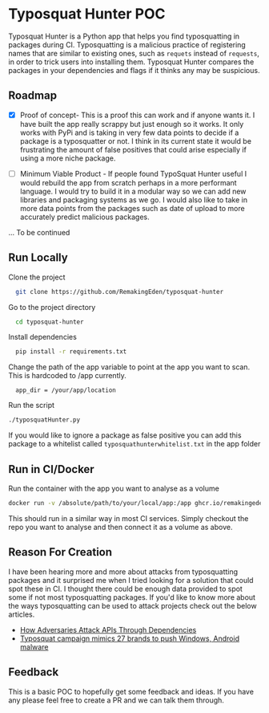 # Typosquat Hunter POC

Typosquat Hunter is a Python app that helps you find typosquatting in packages during CI. Typosquatting is a malicious practice of registering names that are similar to existing ones, such as `requets` instead of `requests`, in order to trick users into installing them. Typosquat Hunter compares the packages in your dependencies and flags if it thinks any may be suspicious.

## Roadmap

- [x] Proof of concept- This is a proof this can work and if anyone wants it. I have built the app really scrappy but just enough so it works. It only works with PyPi and is taking in very few data points to decide if a package is a typosquatter or not. I think in its current state it would be frustrating the amount of false positives that could arise especially if using a more niche package.

- [ ] Minimum Viable Product - If people found TypoSquat Hunter useful I would rebuild the app from scratch perhaps in a more performant language. I would try to build it in a modular way so we can add new libraries and packaging systems as we go. I would also like to take in more data points from the packages such as date of upload to more accurately predict malicious packages.

... To be continued


## Run Locally

Clone the project

```bash
  git clone https://github.com/RemakingEden/typosquat-hunter
```

Go to the project directory

```bash
  cd typosquat-hunter
```

Install dependencies

```bash
  pip install -r requirements.txt
```

Change the path of the app variable to point at the app you want to scan. This is hardcoded to /app currently.

```
  app_dir = /your/app/location
```

Run the script

```bash
./typosquatHunter.py
```

If you would like to ignore a package as false positive you can add this package to a whitelist called `typosquathunterwhitelist.txt` in the app folder

## Run in CI/Docker

Run the container with the app you want to analyse as a volume

```bash
docker run -v /absolute/path/to/your/local/app:/app ghcr.io/remakingeden/typosquat-hunter:latest
```

This should run in a similar way in most CI services. Simply checkout the repo you want to analyse and then connect it as a volume as above.

## Reason For Creation

I have been hearing more and more about attacks from typosquatting packages and it surprised me when I tried looking for a solution that could spot these in CI. I thought there could be enough data provided to spot some if not most typosquatting packages. If you'd like to know more about the ways typosquatting can be used to attack projects check out the below articles.

- [How Adversaries Attack APIs Through Dependencies](https://danaepp.com/how-adversaries-attack-apis-through-dependencies)
- [Typosquat campaign mimics 27 brands to push Windows, Android malware](https://www.bleepingcomputer.com/news/security/typosquat-campaign-mimics-27-brands-to-push-windows-android-malware/)

## Feedback

This is a basic POC to hopefully get some feedback and ideas. If you have any please feel free to create a PR and we can talk them through.


